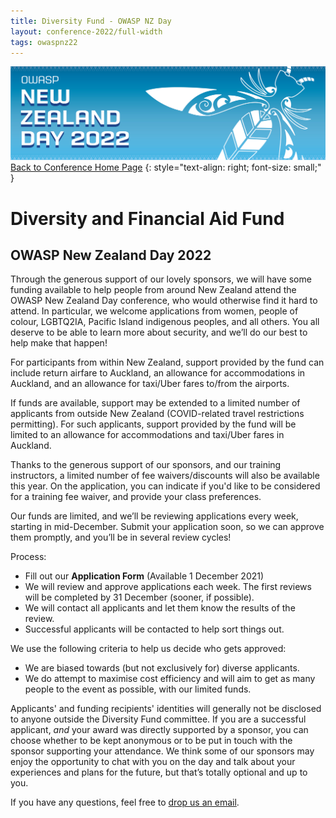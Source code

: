 ```yaml
---
title: Diversity Fund - OWASP NZ Day
layout: conference-2022/full-width
tags: owaspnz22
---
```



[![Web Banner](/assets/images/2022_Banner_Graphic.jpg)](/conference/)   
[Back to Conference Home Page](index.md)
{: style="text-align: right; font-size: small;" }

# Diversity and Financial Aid Fund

## OWASP New Zealand Day 2022

Through the generous support of our lovely sponsors, we will have some funding available to help people from around New Zealand attend the OWASP New Zealand Day conference, who would otherwise find it hard to attend. In particular, we welcome applications from women, people of colour, LGBTQ2IA, Pacific Island indigenous peoples, and all others. You all deserve to be able to learn more about security, and we’ll do our best to help make that happen!

For participants from within New Zealand, support provided by the fund can include return airfare to Auckland, an allowance for accommodations in Auckland, and an allowance for taxi/Uber fares to/from the airports.

If funds are available, support may be extended to a limited number of applicants from outside New Zealand (COVID-related travel restrictions permitting). For such applicants, support provided by the fund will be limited to an allowance for accommodations and taxi/Uber fares in Auckland.

Thanks to the generous support of our sponsors, and our training instructors, a limited number of fee waivers/discounts will also be available this year. On the application, you can indicate if you'd like to be considered for a training fee waiver, and provide your class preferences.

Our funds are limited, and we’ll be reviewing applications every week, starting in mid-December. Submit your application soon, so we can approve them promptly, and you’ll be in several review cycles!

Process:

* Fill out our **Application Form** (Available 1 December 2021)
* We will review and approve applications each week. The first reviews will be completed by 31 December (sooner, if possible).
* We will contact all applicants and let them know the results of the review.
* Successful applicants will be contacted to help sort things out.

We use the following criteria to help us decide who gets approved:

* We are biased towards (but not exclusively for) diverse applicants.
* We do attempt to maximise cost efficiency and will aim to get as many people to the event as possible, with our limited funds.

Applicants' and funding recipients' identities will generally not be disclosed to anyone outside the Diversity Fund committee. If you are a successful applicant, *and* your award was directly supported by a sponsor, you can choose whether to be kept anonymous or to be put in touch with the sponsor supporting your attendance. We think some of our sponsors may enjoy the opportunity to chat with you on the day and talk about your experiences and plans for the future, but that’s totally optional and up to you.

If you have any questions, feel free to [drop us an email](mailto:conference@appsec.org.nz).
